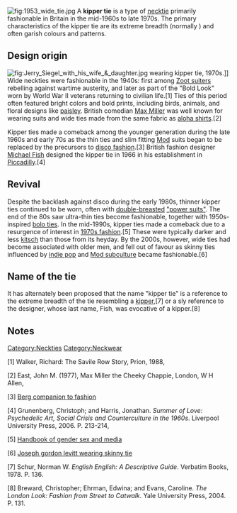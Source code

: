 ![](1953_wide_tie.jpg "fig:1953_wide_tie.jpg") A **kipper tie** is a
type of [necktie](necktie "wikilink") primarily fashionable in Britain
in the mid-1960s to late 1970s. The primary characteristics of the
kipper tie are its extreme breadth (normally ) and often garish colours
and patterns.

## Design origin

![](Jerry_Siegel_with_his_wife_&_daughter.jpg "fig:Jerry_Siegel_with_his_wife_&_daughter.jpg")
wearing kipper tie, 1970s.\]\] Wide neckties were fashionable in the
1940s: first among [Zoot suiters](Zoot_suit "wikilink") rebelling
against wartime austerity, and later as part of the "Bold Look" worn by
World War II veterans returning to civilian life.[1] Ties of this period
often featured bright colors and bold prints, including birds, animals,
and floral designs like [paisley](Paisley_(design) "wikilink"). British
comedian [Max Miller](Max_Miller_(comedian) "wikilink") was well known
for wearing suits and wide ties made from the same fabric as [aloha
shirts](aloha_shirt "wikilink").[2]

Kipper ties made a comeback among the younger generation during the late
1960s and early 70s as the thin ties and slim fitting
[Mod](mod_subculture "wikilink") suits began to be replaced by the
precursors to [disco fashion](disco_fashion "wikilink").[3] British
fashion designer [Michael Fish](Michael_Fish_(fashion) "wikilink")
designed the kipper tie in 1966 in his establishment in
[Piccadilly](Piccadilly "wikilink").[4]

## Revival

Despite the backlash against disco during the early 1980s, thinner
kipper ties continued to be worn, often with
[double-breasted](double-breasted "wikilink") ["power
suits"](Office_suit "wikilink"). The end of the 80s saw ultra-thin ties
become fashionable, together with 1950s-inspired [bolo
ties](bolo_ties "wikilink"). In the mid-1990s, kipper ties made a
comeback due to a resurgence of interest in [1970s
fashion](1970s_fashion "wikilink").[5] These were typically darker and
less [kitsch](kitsch "wikilink") than those from its heyday. By the
2000s, however, wide ties had become associated with older men, and fell
out of favour as skinny ties influenced by [indie
pop](indie_pop "wikilink") and [Mod
subculture](Mod_(subculture) "wikilink") became fashionable.[6]

## Name of the tie

It has alternately been proposed that the name "kipper tie" is a
reference to the extreme breadth of the tie resembling a
[kipper](kipper "wikilink"),[7] or a sly reference to the designer,
whose last name, Fish, was evocative of a kipper.[8]

## Notes

[Category:Neckties](Category:Neckties "wikilink")
[Category:Neckwear](Category:Neckwear "wikilink")

[1] Walker, Richard: The Savile Row Story, Prion, 1988,

[2] East, John M. (1977), Max Miller the Cheeky Chappie, London, W H
Allen,

[3] [Berg companion to
fashion](https://books.google.com/books?id=0_3qzO6NTqcC&lpg=PA534&dq=kipper%20tie&pg=PA534#v=onepage&q&f=false)

[4] Grunenberg, Christoph; and Harris, Jonathan. *Summer of Love:
Psychedelic Art, Social Crisis and Counterculture in the 1960s*.
Liverpool University Press, 2006. P. 213-214,

[5] [Handbook of gender sex and
media](https://books.google.com/books?id=ZjrXrueVe-0C&lpg=PT232&dq=kipper%20tie&pg=PT232#v=onepage&q&f=false)

[6] [Joseph gordon levitt wearing skinny
tie](http://arts.nationalpost.com/2013/09/11/tiff-red-carpet-photos-joseph-gordon-levitt-runs-onto-the-don-jon-red-carpet-in-40-degree-heat/)

[7] Schur, Norman W. *English English: A Descriptive Guide*. Verbatim
Books, 1978. P. 136.

[8] Breward, Christopher; Ehrman, Edwina; and Evans, Caroline. *The
London Look: Fashion from Street to Catwalk*. Yale University Press,
2004. P. 131.